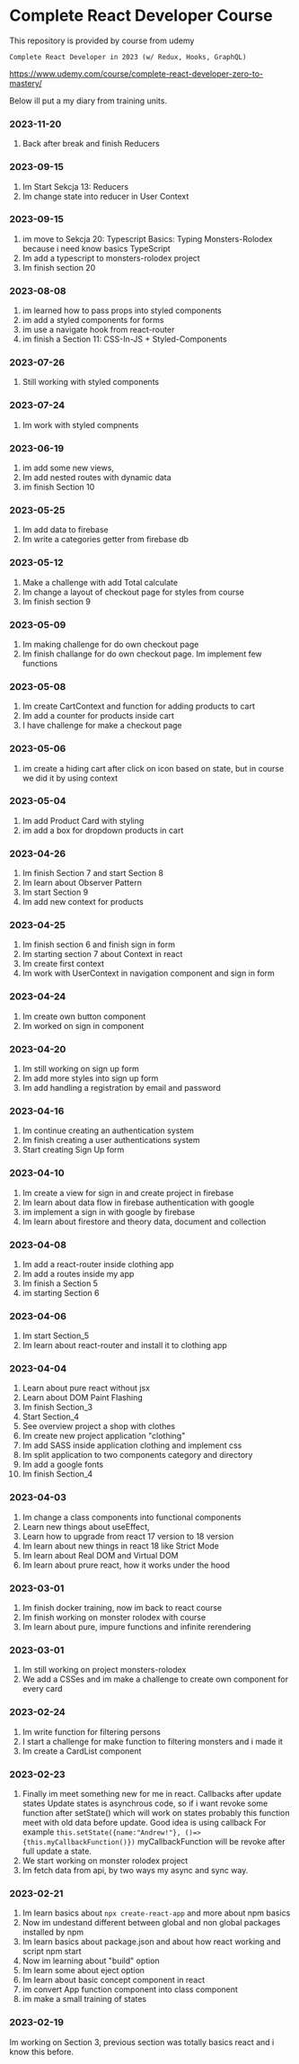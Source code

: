 # Complete React Developer Course

This repository is provided by course from udemy

`Complete React Developer in 2023 (w/ Redux, Hooks, GraphQL)`

https://www.udemy.com/course/complete-react-developer-zero-to-mastery/

Below ill put a my diary from training units.

### 2023-11-20
1. Back after break and finish Reducers

### 2023-09-15
1. Im Start Sekcja 13: Reducers
2. Im change state into reducer in User Context

### 2023-09-15
1. im move to Sekcja 20: Typescript Basics: Typing Monsters-Rolodex because i need know basics TypeScript
2. Im add a typescript to monsters-rolodex project
3. Im finish section 20

### 2023-08-08
1. im learned how to pass props into styled components
2. im add a styled components for forms
3. im use a navigate hook from react-router
4. im finish a Section 11: CSS-In-JS + Styled-Components

### 2023-07-26
1. Still working with styled components

### 2023-07-24
1. Im work with styled compnents

### 2023-06-19
1. im add some new views,
2. Im add nested routes with dynamic data
3. im finish Section 10

### 2023-05-25
1. Im add data to firebase
2. Im write a categories getter from firebase db

### 2023-05-12
1. Make a challenge with add Total calculate
2. Im change a layout of checkout page for styles from course
3. Im finish section 9

### 2023-05-09
1. Im making challenge for do own checkout page
2. Im finish challange for do own checkout page. Im implement few functions

### 2023-05-08
1. Im create CartContext and function for adding products to cart
2. Im add a counter for products inside cart
3. I have challenge for make a checkout page

### 2023-05-06
1. im create a hiding cart after click on icon based on state, but in course we did it by using context

### 2023-05-04
1. Im add Product Card with styling
2. im add a box for dropdown products in cart

### 2023-04-26
1. Im finish Section 7 and start Section 8
2. Im learn about Observer Pattern
3. Im start Section 9
4. Im add new context for products

### 2023-04-25
1. Im finish section 6 and finish sign in form
2. Im starting section 7 about Context in react
3. Im create first context
4. Im work with UserContext in navigation component and sign in form

### 2023-04-24
1. Im create own button component
2. Im worked on sign in component

### 2023-04-20
1. Im still working on sign up form
2. Im add more styles into sign up form
3. Im add handling a registration by email and password

### 2023-04-16
1. Im continue creating an authentication system
2. Im finish creating a user authentications system
3. Start creating Sign Up form

### 2023-04-10
1. Im create a view for sign in and create project in firebase
2. Im learn about data flow in firebase authentication with google 
3. im implement a sign in with google by firebase
4. Im learn about firestore and theory data, document and collection

### 2023-04-08
1. Im add a react-router inside clothing app
2. Im add a routes inside my app
3. Im finish a Section 5
4. im starting Section 6

### 2023-04-06
1. Im start Section_5
2. Im learn about react-router and install it to clothing app

### 2023-04-04
1. Learn about pure react without jsx
2. Learn about DOM Paint Flashing
3. Im finish Section_3
4. Start Section_4
5. See overview project a shop with clothes
6. Im create new project application "clothing"
7. Im add SASS inside application clothing and implement css
8. Im split application to two components category and directory
9. Im add a google fonts
10. Im finish Section_4

### 2023-04-03
1. Im change a class components into functional components
2. Learn new things about useEffect,
3. Learn how to upgrade from react 17 version to 18 version
4. Im learn about new things in react 18 like Strict Mode
5. Im learn about Real DOM and Virtual DOM
6. Im learn about prure react, how it works under the hood

### 2023-03-01
1. Im finish docker training, now im back to react course
2. Im finish working on monster rolodex with course
3. Im learn about pure, impure functions and infinite rerendering


### 2023-03-01
1. Im still working on project monsters-rolodex
2. We add a CSSes and im make a challenge to create own component for every card

### 2023-02-24
1. Im write function for filtering persons
2. I start a challenge for make function to filtering monsters and i made it
3. Im create a CardList component

### 2023-02-23
1. Finally im meet something new for me in react. Callbacks after update states
Update states is asynchrous code, so if i want revoke some function after setState() which will work on states probably this function meet with old data before update.
Good idea is using callback
For example
`this.setState({name:"Andrew!"}, ()=>{this.myCallbackFunction()})`
myCallbackFunction will be revoke after full update a state.
2. We start working on monster rolodex project
3. Im fetch data from api, by two ways my async and sync way.


### 2023-02-21
1. Im learn basics about `npx create-react-app` and more about npm basics
2. Now im undestand different between global and non global packages installed by npm
3. Im learn basics about package.json and about how react working and script npm start
4. Now im learning about "build" option
5. Im learn some about eject option
6. Im learn about basic concept component in react
7. im convert App function component into class component
8. im make a small training of states

###  2023-02-19
Im working on Section 3, previous section was totally basics react and i know this before.